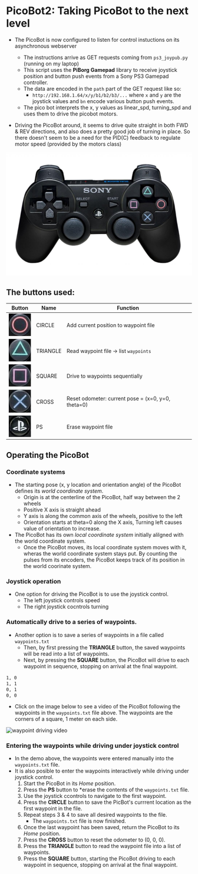 # PicoBot2: Taking PicoBot to the next level

* The PicoBot is now configured to listen for control instuctions on its asynchronous webserver
    * The instructions arrive as GET requests coming from `ps3_joypub.py` (running on my laptop)
    * This script uses the **PiBorg Gamepad** library to receive joystick position and button push events from a Sony PS3 Gamepad controller.
    * The data are encoded in the `path` part of the GET request like so:
        * `http://192.168.1.64/x/y/b1/b2/b3/...` where `x` and `y` are the joystick values and `bn` encode various button push events.
    * The pico bot interprets the x, y values as linear_spd, turning_spd and uses them to drive the picobot motors.

* Driving the PicoBot around, it seems to drive quite straight in both FWD & REV directions, and also does a pretty good job of turning in place. So there doesn't seem to be a need for the  PID(C) feedback to regulate motor speed (provided by the motors class)

![PS3 gamepad controller](imgs/sony_ps3.jpg)

## The buttons used:

Button | Name  | Function
-------|-------|---------
![CIRCLE](imgs/circle.jpg) | CIRCLE | Add current position to waypoint file
![TRIANGLE](imgs/triangle.jpg) | TRIANGLE | Read waypoint file -> list `waypoints`
![SQUARE](imgs/square.jpg) | SQUARE | Drive to waypoints sequentially
![CROSS](imgs/cross.jpg) | CROSS | Reset odometer: current pose = (x=0, y=0, theta=0)
![PS](imgs/ps.jpg) | PS | Erase waypoint file

## Operating the PicoBot

### Coordinate systems

* The starting pose (x, y location and orientation angle) of the PicoBot defines its *world coordinate system*.
    * Origin is at the centerline of the PicoBot, half way between the 2 wheels
    * Positive X axis is straight ahead
    * Y axis is along the common axis of the wheels, positive to the left
    * Orientation starts at theta=0 along the X axis, Turning left causes value of orientation to increase.
* The PicoBot has its own *local coordinate system* initially alilgned with the world coordinate system.
    * Once the PicoBot moves, its local coordinate system moves with it, wheras the world coordinate system stays put. By counting the pulses from its encoders, the PicoBot keeps track of its position in the world coorinate system.
    
### Joystick operation

* One option for driving the PicoBot is to use the joystick control.
    * The left joystick controls speed
    * The right joystick cocntrols turning

### Automatically drive to a series of waypoints.

* Another option is to save a series of waypoints in a file called `waypoints.txt`
    * Then, by first pressing the **TRIANGLE** button, the saved waypoints will be read into a list of waypoints.
    * Next, by pressing the **SQUARE** button, the PicoBot will drive to each waypoint in sequence, stopping on arrival at the final waypoint.
```
1, 0
1, 1
0, 1
0, 0
```
* Click on the image below to see a video of the PicoBot following the waypoints in the `waypoints.txt` file above. The waypoints are the corners of a square, 1 meter on each side.

![waypoint driving video](https://github.com/dblanding/PicoBot/assets/53412304/bc06bb61-378a-43b9-a90a-03d8c30c323c)


### Entering the waypoints while driving under joystick control

* In the demo above, the waypoints were entered manually into the `waypoints.txt` file.
* It is also posible to enter the waypoints interactively while driving under joystick control.
    1. Start the PicoBot in its *Home* position.
    2. Press the **PS** button to *erase the contents of the `waypoints.txt` file.
    3. Use the joystick ccontrols to navigate to the first waypoint.
    4. Press the **CIRCLE** button to save the PicBot's currrent location as the first waypoint in the file.
    5. Repeat steps 3 & 4 to save all desired waypoints to the file.
        * The `waypoints.txt` file is now finished.
    6. Once the last waypoint has been saved, return the PicoBot to its *Home* position.
    7. Press the **CROSS** button to reset the odometer to (0, 0, 0).
    9. Press the **TRIANGLE** button to read the waypoint file into a list of waypoints.
    10. Press the **SQUARE** button, starting the PicoBot driving to each waypoint in sequence, stopping on arrival at the final waypoint.
